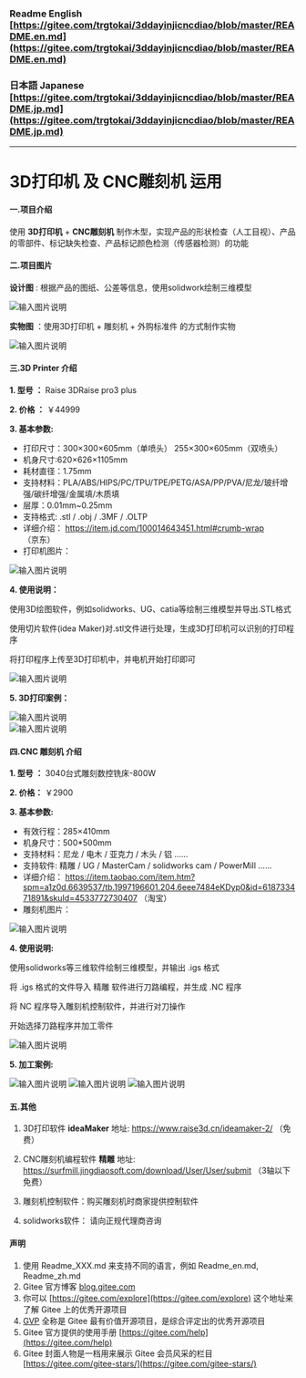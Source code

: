 ### Readme English [https://gitee.com/trgtokai/3ddayinjicncdiao/blob/master/README.en.md](https://gitee.com/trgtokai/3ddayinjicncdiao/blob/master/README.en.md)

### 日本語 Japanese [https://gitee.com/trgtokai/3ddayinjicncdiao/blob/master/README.jp.md](https://gitee.com/trgtokai/3ddayinjicncdiao/blob/master/README.jp.md)
------------------------------------------------------------------------------

# 3D打印机 及  CNC雕刻机 运用

#### 一.项目介绍
使用  **3D打印机**  +  **CNC雕刻机**  制作木型，实现产品的形状检查（人工目视）、产品的零部件、标记缺失检查、产品标记颜色检测（传感器检测）的功能

#### 二.项目图片

 **设计图** : 根据产品的图纸、公差等信息，使用solidwork绘制三维模型

![输入图片说明](01_%E9%A1%B9%E7%9B%AE%E6%A6%82%E8%A6%81/%E6%9C%A8%E5%9E%8B%E8%AE%BE%E8%AE%A1%E5%9B%BE.jpg)  

 **实物图** ：使用3D打印机 + 雕刻机 + 外购标准件 的方式制作实物

![输入图片说明](01_%E9%A1%B9%E7%9B%AE%E6%A6%82%E8%A6%81/%E6%9C%A8%E5%9E%8B%E5%AE%9E%E7%89%A9%E5%9B%BE.jpg)

#### 三.3D Printer 介绍

 **1. 型号 ：**   Raise 3DRaise pro3 plus

 **2. 价格 ：**  ￥44999 
 
 **3. 基本参数:** 
  - 打印尺寸：300×300×605mm（单喷头）   255×300×605mm（双喷头）   
  - 机身尺寸:620×626×1105mm
  - 耗材直径：1.75mm
  - 支持材料：PLA/ABS/HIPS/PC/TPU/TPE/PETG/ASA/PP/PVA/尼龙/玻纤增强/碳纤增强/金属填/木质填
  - 层厚：0.01mm~0.25mm
  - 支持格式: .stl / .obj  / .3MF  / .OLTP
  - 详细介绍： https://item.jd.com/100014643451.html#crumb-wrap （京东）
  - 打印机图片：

![输入图片说明](01_%E9%A1%B9%E7%9B%AE%E6%A6%82%E8%A6%81/3D%E6%89%93%E5%8D%B0%E6%9C%BA_Raise3D%20PRO3%20PLUS.jpg)


 **4. 使用说明：** 

   使用3D绘图软件，例如solidworks、UG、catia等绘制三维模型并导出.STL格式

   使用切片软件(idea Maker)对.stl文件进行处理，生成3D打印机可以识别的打印程序

   将打印程序上传至3D打印机中，并电机开始打印即可

   ![输入图片说明](01_%E9%A1%B9%E7%9B%AE%E6%A6%82%E8%A6%81/%E6%89%93%E5%8D%B0%E6%9C%BA%E6%93%8D%E4%BD%9C%E6%B5%81%E7%A8%8B.jpg)
    
 **5. 3D打印案例：** 

   ![输入图片说明](01_%E9%A1%B9%E7%9B%AE%E6%A6%82%E8%A6%81/%E5%BE%AE%E4%BF%A1%E5%9B%BE%E7%89%87_20240612175034.jpg)      
 ![输入图片说明](01_%E9%A1%B9%E7%9B%AE%E6%A6%82%E8%A6%81/%E5%BE%AE%E4%BF%A1%E5%9B%BE%E7%89%87_20240612175045.jpg)



#### 四.CNC 雕刻机 介绍

 **1. 型号 ：**   3040台式雕刻数控铣床-800W
 
 **2. 价格：**  ￥2900
 
 **3. 基本参数:** 
  - 有效行程：285×410mm    
  - 机身尺寸：500*500mm
  - 支持材料：尼龙 / 电木 / 亚克力 / 木头 / 铝 ......
  - 支持软件: 精雕 / UG / MasterCam / solidworks cam / PowerMill ......
  - 详细介绍： https://item.taobao.com/item.htm?spm=a1z0d.6639537/tb.1997196601.204.6eee7484eKDyp0&id=618733471891&skuId=4533772730407 （淘宝）
  - 雕刻机图片：

  ![输入图片说明](01_%E9%A1%B9%E7%9B%AE%E6%A6%82%E8%A6%81/%E9%9B%95%E5%88%BB%E6%9C%BA.jpg)


 **4. 使用说明:** 

   使用solidworks等三维软件绘制三维模型，并输出 .igs 格式

   将 .igs 格式的文件导入 精雕 软件进行刀路编程，并生成 .NC 程序

   将 NC 程序导入雕刻机控制软件，并进行对刀操作

   开始选择刀路程序并加工零件

   ![输入图片说明](01_%E9%A1%B9%E7%9B%AE%E6%A6%82%E8%A6%81/%E9%9B%95%E5%88%BB%E6%9C%BA%E6%93%8D%E4%BD%9C.jpg)
   

 **5. 加工案例:** 

 ![输入图片说明](01_%E9%A1%B9%E7%9B%AE%E6%A6%82%E8%A6%81/%E5%9B%BE%E7%89%871.jpg)   ![输入图片说明](01_%E9%A1%B9%E7%9B%AE%E6%A6%82%E8%A6%81/%E5%9B%BE%E7%89%872.jpg)   ![输入图片说明](01_%E9%A1%B9%E7%9B%AE%E6%A6%82%E8%A6%81/%E5%9B%BE%E7%89%873.jpg)

#### 五.其他

1.  3D打印软件  **ideaMaker**  地址:  https://www.raise3d.cn/ideamaker-2/   （免费）

2.  CNC雕刻机编程软件  **精雕**  地址: https://surfmill.jingdiaosoft.com/download/User/User/submit   （3轴以下免费）

3.  雕刻机控制软件：购买雕刻机时商家提供控制软件

4.  solidworks软件： 请向正规代理商咨询


#### 声明

1.  使用 Readme\_XXX.md 来支持不同的语言，例如 Readme\_en.md, Readme\_zh.md
2.  Gitee 官方博客 [blog.gitee.com](https://blog.gitee.com)
3.  你可以 [https://gitee.com/explore](https://gitee.com/explore) 这个地址来了解 Gitee 上的优秀开源项目
4.  [GVP](https://gitee.com/gvp) 全称是 Gitee 最有价值开源项目，是综合评定出的优秀开源项目
5.  Gitee 官方提供的使用手册 [https://gitee.com/help](https://gitee.com/help)
6.  Gitee 封面人物是一档用来展示 Gitee 会员风采的栏目 [https://gitee.com/gitee-stars/](https://gitee.com/gitee-stars/)
